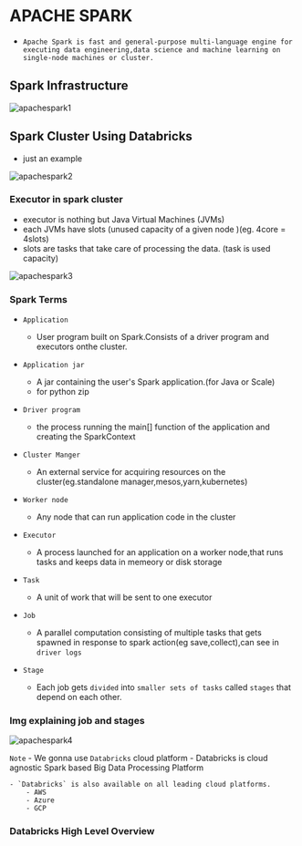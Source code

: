 # APACHE SPARK
- `Apache Spark is fast and general-purpose multi-language engine for executing data engineering,data science and machine learning on single-node machines or cluster.`

## Spark Infrastructure
![apachespark1](https://github.com/anupmaharzn/Data-Engineering-Tools-Technologies/assets/34486226/3a5c0466-2adb-4df2-a4a4-5c9e7b778f64)


## Spark Cluster Using Databricks

- just an example
  
![apachespark2](https://github.com/anupmaharzn/Data-Engineering-Tools-Technologies/assets/34486226/e573528c-53dd-460d-a328-628fbfcd1ed0)

### Executor in spark cluster

- executor is nothing but Java Virtual Machines (JVMs)
- each JVMs have slots (unused capacity of a given node )(eg. 4core = 4slots)
- slots are tasks that take care of processing the data. (task is used capacity)

![apachespark3](https://github.com/anupmaharzn/Data-Engineering-Tools-Technologies/assets/34486226/9837147d-8e6a-4685-92bc-9f7a427b838b)


### Spark Terms

- `Application`
    - User program built on Spark.Consists of a driver program and executors onthe cluster.
- `Application jar`
    - A jar containing the user's Spark application.(for Java or Scale)
    - for python zip
- `Driver program`
    - the process running the main[] function of the application and creating the SparkContext

- `Cluster Manger`
    - An external service for acquiring resources on the cluster(eg.standalone manager,mesos,yarn,kubernetes)

- `Worker node`
    - Any node that can run application code in the cluster
- `Executor`
    - A process launched for an application on a worker node,that runs tasks and keeps data in memeory or disk storage

- `Task`
    - A unit of work that will be sent to one executor

- `Job`
    - A parallel computation consisting of multiple tasks that gets spawned in response to spark action(eg save,collect),can see in `driver logs`

- `Stage`
    - Each job gets `divided` into `smaller sets of tasks` called `stages` that depend on each other.

### Img explaining job and stages

![apachespark4](https://github.com/anupmaharzn/Data-Engineering-Tools-Technologies/assets/34486226/2c78b37c-73d4-4de8-84a2-c834b0389156)


`Note`
    - We gonna use `Databricks` cloud platform
    - Databricks is cloud agnostic Spark based Big Data Processing Platform

    - `Databricks` is also available on all leading cloud platforms.
        - AWS
        - Azure
        - GCP
### Databricks High Level Overview
    